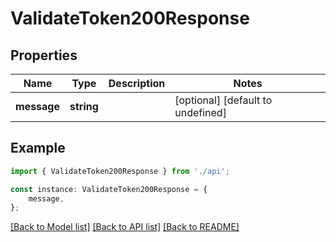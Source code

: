 # ValidateToken200Response


## Properties

Name | Type | Description | Notes
------------ | ------------- | ------------- | -------------
**message** | **string** |  | [optional] [default to undefined]

## Example

```typescript
import { ValidateToken200Response } from './api';

const instance: ValidateToken200Response = {
    message,
};
```

[[Back to Model list]](../README.md#documentation-for-models) [[Back to API list]](../README.md#documentation-for-api-endpoints) [[Back to README]](../README.md)
